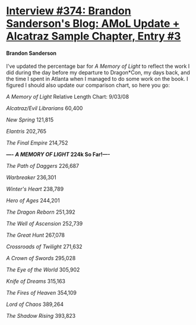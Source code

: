 # [Interview #374: Brandon Sanderson's Blog: AMoL Update + Alcatraz Sample Chapter, Entry #3](https://www.theoryland.com/intvmain.php?i=374#3)

#### Brandon Sanderson

I've updated the percentage bar for
*A Memory of Light*
to reflect the work I did during the day before my departure to Dragon\*Con, my days back, and the time I spent in Atlanta when I managed to do some work on the book. I figured I should also update our comparison chart, so here you go:

*A Memory of Light*
Relative Length Chart: 9/03/08

*Alcatraz/Evil Librarians*
60,400
  
*New Spring*
121,815
  
*Elantris*
202,765
  
*The Final Empire*
214,752
  
**—-
*A MEMORY OF LIGHT*
224k So Far!—-**
  
*The Path of Daggers*
226,687
  
*Warbreaker*
236,301
  
*Winter's Heart*
238,789
  
*Hero of Ages*
244,201
  
*The Dragon Reborn*
251,392
  
*The Well of Ascension*
252,739
  
*The Great Hunt*
267,078
  
*Crossroads of Twilight*
271,632
  
*A Crown of Swords*
295,028
  
*The Eye of the World*
305,902
  
*Knife of Dreams*
315,163
  
*The Fires of Heaven*
354,109
  
*Lord of Chaos*
389,264
  
*The Shadow Rising*
393,823

